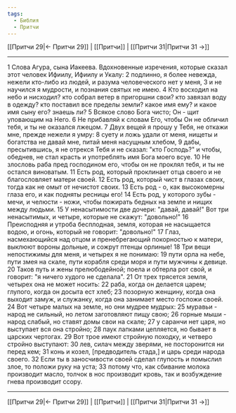 ```yaml
---
tags:
  - Библия
  - Притчи
---
```

[[Притчи 29|← Притчи 29]] | [[Притчи]] | [[Притчи 31|Притчи 31 →]]

---
1 Слова Агура, сына Иакеева. Вдохновенные изречения, которые сказал этот человек Ифиилу, Ифиилу и Укалу:
2 подлинно, я более невежда, нежели кто-либо из людей, и разума человеческого нет у меня,
3 и не научился я мудрости, и познания святых не имею.
4 Кто восходил на небо и нисходил? кто собрал ветер в пригоршни свои? кто завязал воду в одежду? кто поставил все пределы земли? какое имя ему? и какое имя сыну его? знаешь ли?
5 Всякое слово Бога чисто; Он - щит уповающим на Него.
6 Не прибавляй к словам Его, чтобы Он не обличил тебя, и ты не оказался лжецом.
7 Двух вещей я прошу у Тебя, не откажи мне, прежде нежели я умру:
8 суету и ложь удали от меня, нищеты и богатства не давай мне, питай меня насущным хлебом,
9 дабы, пресытившись, я не отрекся Тебя и не сказал: "кто Господь?" и чтобы, обеднев, не стал красть и употреблять имя Бога моего всуе.
10 Не злословь раба пред господином его, чтобы он не проклял тебя, и ты не остался виноватым.
11 Есть род, который проклинает отца своего и не благословляет матери своей.
12 Есть род, который чист в глазах своих, тогда как не омыт от нечистот своих.
13 Есть род - о, как высокомерны глаза его, и как подняты ресницы его!
14 Есть род, у которого зубы - мечи, и челюсти - ножи, чтобы пожирать бедных на земле и нищих между людьми.
15 У ненасытимости две дочери: "давай, давай!" Вот три ненасытимых, и четыре, которые не скажут: "довольно!"
16 Преисподняя и утроба бесплодная, земля, которая не насыщается водою, и огонь, который не говорит: "довольно!"
17 Глаз, насмехающийся над отцом и пренебрегающий покорностью к матери, выклюют вороны дольные, и сожрут птенцы орлиные!
18 Три вещи непостижимы для меня, и четырех я не понимаю:
19 пути орла на небе, пути змея на скале, пути корабля среди моря и пути мужчины к девице.
20 Таков путь и жены прелюбодейной; поела и обтерла рот свой, и говорит: "я ничего худого не сделала".
21 От трех трясется земля, четырех она не может носить:
22 раба, когда он делается царем; глупого, когда он досыта ест хлеб;
23 позорную женщину, когда она выходит замуж, и служанку, когда она занимает место госпожи своей.
24 Вот четыре малых на земле, но они мудрее мудрых:
25 муравьи - народ не сильный, но летом заготовляют пищу свою;
26 горные мыши - народ слабый, но ставят домы свои на скале;
27 у саранчи нет царя, но выступает вся она стройно;
28 паук лапками цепляется, но бывает в царских чертогах.
29 Вот трое имеют стройную походку, и четверо стройно выступают:
30 лев, силач между зверями, не посторонится ни перед кем;
31 конь и козел, [предводитель стада,] и царь среди народа своего.
32 Если ты в заносчивости своей сделал глупость и помыслил злое, то положи руку на уста;
33 потому что, как сбивание молока производит масло, толчок в нос производит кровь, так и возбуждение гнева производит ссору.

---
[[Притчи 29|← Притчи 29]] | [[Притчи]] | [[Притчи 31|Притчи 31 →]]